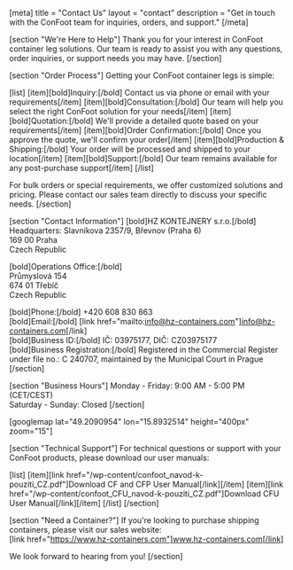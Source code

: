 [meta]
title = "Contact Us"
layout = "contact"
description = "Get in touch with the ConFoot team for inquiries, orders, and support."
[/meta]

[section "We're Here to Help"]
Thank you for your interest in ConFoot container leg solutions. Our team is ready to assist you with any questions, order inquiries, or support needs you may have.
[/section]

[section "Order Process"]
Getting your ConFoot container legs is simple:

[list]
  [item][bold]Inquiry:[/bold] Contact us via phone or email with your requirements[/item]
  [item][bold]Consultation:[/bold] Our team will help you select the right ConFoot solution for your needs[/item]
  [item][bold]Quotation:[/bold] We'll provide a detailed quote based on your requirements[/item]
  [item][bold]Order Confirmation:[/bold] Once you approve the quote, we'll confirm your order[/item]
  [item][bold]Production & Shipping:[/bold] Your order will be processed and shipped to your location[/item]
  [item][bold]Support:[/bold] Our team remains available for any post-purchase support[/item]
[/list]

For bulk orders or special requirements, we offer customized solutions and pricing. Please contact our sales team directly to discuss your specific needs.
[/section]

[section "Contact Information"]
[bold]HZ KONTEJNERY s.r.o.[/bold]  
Headquarters: Slavníkova 2357/9, Břevnov (Praha 6)  
169 00 Praha  
Czech Republic

[bold]Operations Office:[/bold]  
Průmyslová 154  
674 01 Třebíč  
Czech Republic

[bold]Phone:[/bold] +420 608 830 863  
[bold]Email:[/bold] [link href="mailto:info@hz-containers.com"]info@hz-containers.com[/link]  
[bold]Business ID:[/bold] IČ: 03975177, DIČ: CZ03975177  
[bold]Business Registration:[/bold] Registered in the Commercial Register under file no.: C 240707, maintained by the Municipal Court in Prague
[/section]

[section "Business Hours"]
Monday - Friday: 9:00 AM - 5:00 PM (CET/CEST)  
Saturday - Sunday: Closed
[/section]

[googlemap lat="49.2090954" lon="15.8932514" height="400px" zoom="15"]

[section "Technical Support"]
For technical questions or support with your ConFoot products, please download our user manuals:

[list]
  [item][link href="/wp-content/confoot_navod-k-pouziti_CZ.pdf"]Download CF and CFP User Manual[/link][/item]
  [item][link href="/wp-content/confoot_CFU_navod-k-pouziti_CZ.pdf"]Download CFU User Manual[/link][/item]
[/list]
[/section]

[section "Need a Container?"]
If you're looking to purchase shipping containers, please visit our sales website:  
[link href="https://www.hz-containers.com"]www.hz-containers.com[/link]

We look forward to hearing from you!
[/section]